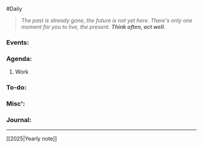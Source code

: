 #Daily
>*The past is already gone, the future is not yet here. There's only one moment for you to live, the present.*
>***Think often, act well.***
### Events:

### Agenda:
1. Work
### To-do:

### Misc':

### Journal:


---
[[2025|Yearly note]]
